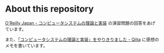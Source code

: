 # About this repository
[O'Reilly Japan - コンピュータシステムの理論と実装](https://www.oreilly.co.jp/books/9784873117126/) の演習問題の回答をあげています。

また、[「コンピュータシステムの理論と実装」をやりきりました - Qiita](https://qiita.com/y-meguro/items/dc11c31cc2667aa20b3c) に感想のメモを書いています。
